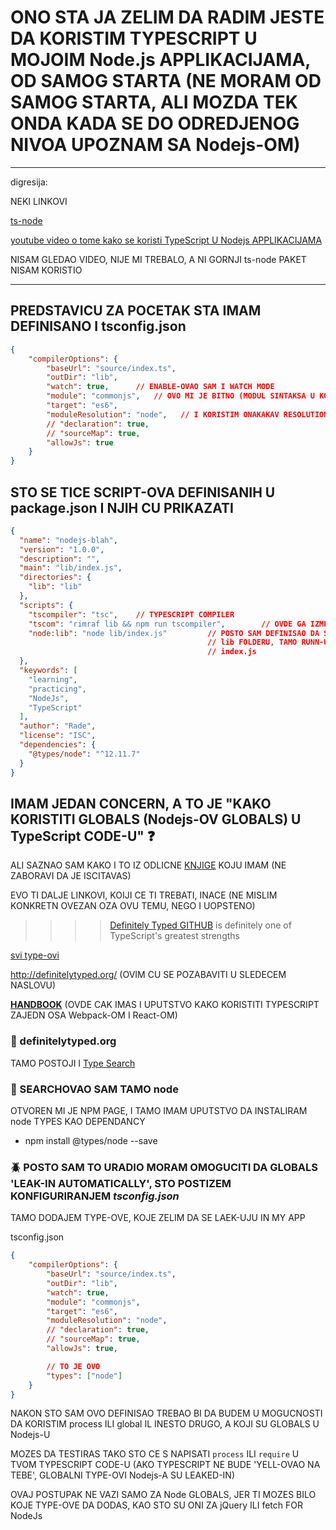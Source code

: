 # ONO STA JA ZELIM DA RADIM JESTE DA KORISTIM TYPESCRIPT U MOJOIM Node.js APPLIKACIJAMA, OD SAMOG STARTA (NE MORAM OD SAMOG STARTA, ALI MOZDA TEK ONDA KADA SE DO ODREDJENOG NIVOA UPOZNAM SA Nodejs-OM)

******

digresija:

NEKI LINKOVI

[ts-node](https://github.com/TypeStrong/ts-node)

[youtube video o tome kako se koristi TypeScript U Nodejs APPLIKACIJAMA](https://www.youtube.com/watch?v=1UcLoOD1lRM)

NISAM GLEDAO VIDEO, NIJE MI TREBALO, A NI GORNJI ts-node PAKET NISAM KORISTIO

******

## PREDSTAVICU ZA POCETAK STA IMAM DEFINISANO I **tsconfig.json**

```json
{
    "compilerOptions": {
        "baseUrl": "source/index.ts",
        "outDir": "lib",
        "watch": true,      // ENABLE-OVAO SAM I WATCH MODE
        "module": "commonjs",   // OVO MI JE BITNO (MODUL SINTAKSA U KOJU CE BITI COMPILED MODULI)
        "target": "es6",
        "moduleResolution": "node",   // I KORISTIM ONAKAKAV RESOLUTION, KAKAV JE U Nodejs-U
        // "declaration": true,
        // "sourceMap": true,
        "allowJs": true
    }
}
```

## STO SE TICE SCRIPT-OVA DEFINISANIH U package.json I NJIH CU PRIKAZATI

```json
{
  "name": "nodejs-blah",
  "version": "1.0.0",
  "description": "",
  "main": "lib/index.js",
  "directories": {
    "lib": "lib"
  },
  "scripts": {
    "tscompiler": "tsc",    // TYPESCRIPT COMPILER
    "tscom": "rimraf lib && npm run tscompiler",        // OVDE GA IZMEDJU OSTALOG RUNN-UJEM
    "node:lib": "node lib/index.js"         // POSTO SAM DEFINISAO DA SE JAVASCRIPT GENERISE U
                                            // lib FOLDERU, TAMO RUNN-UJEM Node.js NA GENERISANOM
                                            // index.js
  },
  "keywords": [
    "learning",
    "practicing",
    "NodeJs",
    "TypeScript"
  ],
  "author": "Rade",
  "license": "ISC",
  "dependencies": {
    "@types/node": "^12.11.7"
  }
}
```

## IMAM JEDAN CONCERN, A TO JE "KAKO KORISTITI GLOBALS (Nodejs-OV GLOBALS) U TypeScript CODE-U" :question:

ALI SAZNAO SAM KAKO I TO IZ ODLICNE [KNJIGE](https://basarat.gitbooks.io/typescript/docs/types/@types.html) KOJU IMAM (NE ZABORAVI DA JE ISCITAVAS)

EVO TI DALJE LINKOVI, KOIJI CE TI TREBATI, INACE (NE MISLIM KONKRETN OVEZAN OZA OVU TEMU, NEGO I UOPSTENO)

>>>> [Definitely Typed GITHUB](https://github.com/DefinitelyTyped/DefinitelyTyped#definitelytyped) is definitely one of TypeScript's greatest strengths

[svi type-ovi](https://github.com/DefinitelyTyped/DefinitelyTyped/tree/master/types)

<http://definitelytyped.org/> (OVIM CU SE POZABAVITI U SLEDECEM NASLOVU)

[**HANDBOOK**](http://www.typescriptlang.org/docs/handbook/basic-types.html) (OVDE CAK IMAS I UPUTSTVO KAKO KORISTITI TYPESCRIPT ZAJEDN OSA Webpack-OM I React-OM)

### :rabbit: definitelytyped.org

TAMO POSTOJI I [Type Search](https://microsoft.github.io/TypeSearch/)

### :koala: SEARCHOVAO SAM TAMO **node**

OTVOREN MI JE NPM PAGE, I TAMO IMAM UPUTSTVO DA INSTALIRAM node TYPES KAO DEPENDANCY

- npm install @types/node --save

### :beetle: POSTO SAM TO URADIO MORAM OMOGUCITI DA GLOBALS 'LEAK-IN AUTOMATICALLY', STO POSTIZEM KONFIGURIRANJEM *tsconfig.json*

TAMO DODAJEM TYPE-OVE, KOJE ZELIM DA SE LAEK-UJU IN MY APP

tsconfig.json

```json
{
    "compilerOptions": {
        "baseUrl": "source/index.ts",
        "outDir": "lib",
        "watch": true,
        "module": "commonjs",
        "target": "es6",
        "moduleResolution": "node",
        // "declaration": true,
        // "sourceMap": true,
        "allowJs": true,

        // TO JE OVO
        "types": ["node"]
    }
}
```

NAKON STO SAM OVO DEFINISAO TREBAO BI DA BUDEM U MOGUCNOSTI DA KORISTIM process ILI global IL INESTO DRUGO, A KOJI SU GLOBALS U Nodejs-U

MOZES DA TESTIRAS TAKO STO CE S NAPISATI `process` ILI `require` U TVOM TYPESCRIPT CODE-U (AKO TYPESCRIPT NE BUDE 'YELL-OVAO NA TEBE', GLOBALNI TYPE-OVI Nodejs-A SU LEAKED-IN)

OVAJ POSTUPAK NE VAZI SAMO ZA Node GLOBALS, JER TI MOZES BILO KOJE TYPE-OVE DA DODAS, KAO STO SU ONI ZA jQuery ILI fetch FOR NodeJs
